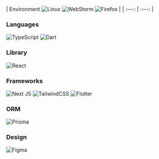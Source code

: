 | Environment
![Linux](https://img.shields.io/badge/Linux-FCC624?style=for-the-badge&logo=linux&logoColor=ff008b&color=18152e)
![WebStorm](https://img.shields.io/badge/webstorm-143?style=for-the-badge&logo=webstorm&logoColor=ff008b&color=18152e)
![Firefox](https://img.shields.io/badge/Firefox-FF7139?style=for-the-badge&logo=Firefox-Browser&logoColor=ff008b&color=18152e) |
| :---: | :---: | 
### Languages
![TypeScript](https://img.shields.io/badge/typescript-%23007ACC.svg?style=for-the-badge&logo=typescript&logoColor=ff008b&color=18152e)
![Dart](https://img.shields.io/badge/dart-%230175C2.svg?style=for-the-badge&logo=dart&logoColor=ff008b&color=18152e)
### Library
![React](https://img.shields.io/badge/react-%2320232a.svg?style=for-the-badge&logo=react&logoColor=ff008b&color=18152e)
### Frameworks
![Next JS](https://img.shields.io/badge/Next-black?style=for-the-badge&logo=next.js&logoColor=ff008b&color=18152e)
![TailwindCSS](https://img.shields.io/badge/tailwindcss-%2338B2AC.svg?style=for-the-badge&logo=tailwind-css&logoColor=ff008b&color=18152e)
![Flutter](https://img.shields.io/badge/Flutter-%2302569B.svg?style=for-the-badge&logo=Flutter&logoColor=ff008b&color=18152e)
### ORM
![Prisma](https://img.shields.io/badge/Prisma-3982CE?style=for-the-badge&logo=Prisma&logoColor=ff008b&color=18152e)
### Design
![Figma](https://img.shields.io/badge/figma-%23F24E1E.svg?style=for-the-badge&logo=figma&logoColor=ff008b&color=18152e)

